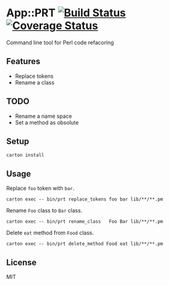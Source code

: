 # App::PRT [![Build Status](https://travis-ci.org/hitode909/App-PRT.png?branch=master)](https://travis-ci.org/hitode909/App-PRT) [![Coverage Status](https://coveralls.io/repos/hitode909/App-PRT/badge.png?branch=master)](https://coveralls.io/r/hitode909/App-PRT?branch=master)

Command line tool for Perl code refacoring

## Features

- Replace tokens
- Rename a class

## TODO

- Rename a name space
- Set a method as obsolute

## Setup

```
carton install
```

## Usage

Replace `foo` token with `bar`.
```
carton exec -- bin/prt replace_tokens foo bar lib/**/**.pm
```

Rename `Foo` class to `Bar` class.
```
carton exec -- bin/prt rename_class   Foo Bar lib/**/**.pm
```

Delete `eat` method from  `Food` class.
```
carton exec -- bin/prt delete_method Food eat lib/**/**.pm
```

## License

MIT
